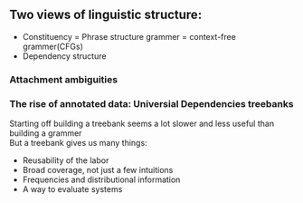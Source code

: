## Two views of linguistic structure:
+ Constituency = Phrase structure grammer = context-free grammer(CFGs)
+ Dependency structure

### Attachment ambiguities

### The rise of annotated data: Universial Dependencies treebanks
Starting off building a treebank seems a lot slower and less useful than building a grammer    
But a treebank gives us many things:    
+ Reusability of the labor
+ Broad coverage, not just a few intuitions
+ Frequencies and distributional information
+ A way to evaluate systems
